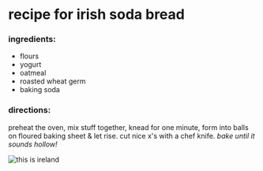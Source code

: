# recipe for irish soda bread

### ingredients:

* flours
* yogurt
* oatmeal
* roasted wheat germ
* baking soda

### directions:

preheat the oven, mix stuff together, knead for one minute, form into balls on floured baking sheet & let rise. cut nice x's with a chef knife. _bake until it sounds hollow!_

![this is ireland](https://cdn.tourradar.com/s3/tour/original/101761_91f4da0e.jpg)
